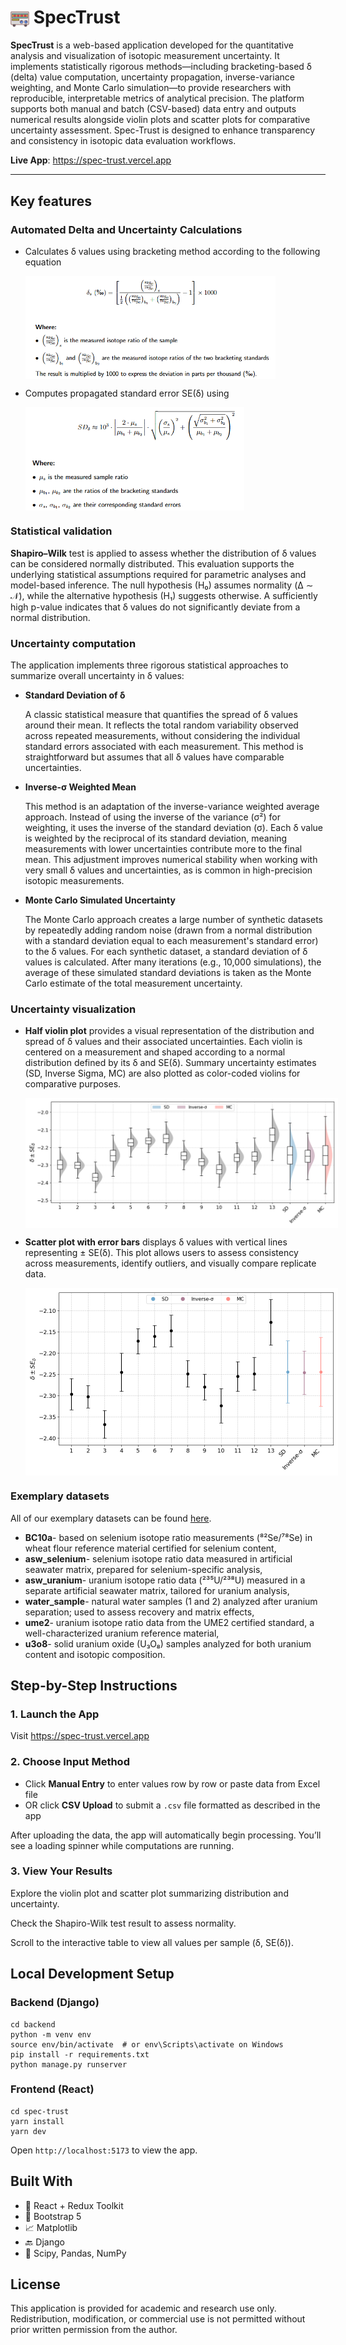# <img src="spec-trust/public/spectrometer.png" width="30" style="vertical-align: middle;"/> SpecTrust

**SpecTrust** is a web-based application developed for the quantitative analysis and visualization of isotopic measurement uncertainty. It implements statistically rigorous methods—including bracketing-based δ (delta) value computation, uncertainty propagation, inverse-variance weighting, and Monte Carlo simulation—to provide researchers with reproducible, interpretable metrics of analytical precision. The platform supports both manual and batch (CSV-based) data entry and outputs numerical results alongside violin plots and scatter plots for comparative uncertainty assessment. Spec-Trust is designed to enhance transparency and consistency in isotopic data evaluation workflows.

**Live App**: https://spec-trust.vercel.app

---

## Key features

### Automated Delta and Uncertainty Calculations
- Calculates δ values using bracketing method according to the following equation
  <p>
    <img src="spec-trust/public/delta_equation.png" alt="Delta equation" style="max-width: 400px; display: block; margin: 0;" />
  </p>
  
- Computes propagated standard error SE(δ) using
  <p>
    <img src="spec-trust/public/sd_equation.png" alt="SD equation" style="max-width: 350px; display: block; margin: 0;" />
  </p>


### Statistical validation
**Shapiro–Wilk** test is applied to assess whether the distribution of δ values can be considered normally distributed. This evaluation supports the underlying statistical assumptions required for parametric analyses and model-based inference. The null hypothesis (H₀) assumes normality (Δ ∼ 𝒩), while the alternative hypothesis (H₁) suggests otherwise. A sufficiently high p-value indicates that δ values do not significantly deviate from a normal distribution.

### Uncertainty computation

The application implements three rigorous statistical approaches to summarize overall uncertainty in δ values:
    
- **Standard Deviation of δ** 

  A classic statistical measure that quantifies the spread of δ values around their mean. It reflects the total random variability observed across repeated measurements, without considering the individual standard errors associated with each measurement. This method is straightforward but assumes that all δ values have comparable uncertainties.
- **Inverse-σ Weighted Mean**

  This method is an adaptation of the inverse-variance weighted average approach. Instead of using the inverse of the variance (σ²) for weighting, it uses the inverse of the standard deviation (σ). Each δ value is weighted by the reciprocal of its standard deviation, meaning measurements with lower uncertainties contribute more to the final mean. This adjustment improves numerical stability when working with very small δ values and uncertainties, as is common in high-precision isotopic measurements.
- **Monte Carlo Simulated Uncertainty**

  The Monte Carlo approach creates a large number of synthetic datasets by repeatedly adding random noise (drawn from a normal distribution with a standard deviation equal to each measurement's standard error) to the δ values. For each synthetic dataset, a standard deviation of δ values is calculated. After many iterations (e.g., 10,000 simulations), the average of these simulated standard deviations is taken as the Monte Carlo estimate of the total measurement uncertainty.

### Uncertainty visualization

- **Half violin plot** provides a visual representation of the distribution and spread of δ values and their associated uncertainties. Each violin is centered on a measurement and shaped according to a normal distribution defined by its δ and SE(δ). Summary uncertainty estimates (SD, Inverse Sigma, MC) are also plotted as color-coded violins for comparative purposes.
    <p align="center">
        <img src="spec-trust/public/half_violin_plot_example.png" alt="Half Violin Plot" style="max-width: 500px; display: block; margin: 0 auto;" />
    </p>  

- **Scatter plot with error bars** displays δ values with vertical lines representing ± SE(δ). This plot allows users to assess consistency across measurements, identify outliers, and visually compare replicate data.
    <p align="center">
        <img src="spec-trust/public/scatter_plot_example.png" alt="Scatter plot" style="max-width: 500px; display: block; margin: 0 auto;" />
    </p>
 
### Exemplary datasets
All of our exemplary datasets can be found  [here](https://drive.google.com/drive/u/2/folders/1DtlCLSTYBFxZo53G3e6bvQxm-fFPMsSm).
- **BC10a**- based on selenium isotope ratio measurements (⁸²Se/⁷⁸Se) in wheat flour reference material certified for selenium content,
- **asw_selenium**- selenium isotope ratio data measured in artificial seawater matrix, prepared for selenium-specific analysis,
- **asw_uranium**- uranium isotope ratio data (²³⁵U/²³⁸U) measured in a separate artificial seawater matrix, tailored for uranium analysis,
- **water_sample**- natural water samples (1 and 2) analyzed after uranium separation; used to assess recovery and matrix effects,
- **ume2**- uranium isotope ratio data from the UME2 certified standard, a well-characterized uranium reference material,
- **u3o8**- solid uranium oxide (U₃O₈) samples analyzed for both uranium content and isotopic composition.

## Step-by-Step Instructions
### 1. Launch the App
Visit https://spec-trust.vercel.app
### 2. Choose Input Method
- Click **Manual Entry** to enter values row by row or paste data from Excel file
- OR click **CSV Upload** to submit a `.csv` file formatted as described in the app

After uploading the data, the app will automatically begin processing. You’ll see a loading spinner while computations are running.

### 3. View Your Results
Explore the violin plot and scatter plot summarizing distribution and uncertainty.

Check the Shapiro-Wilk test result to assess normality.

Scroll to the interactive table to view all values per sample (δ, SE(δ)).

## Local Development Setup
### Backend (Django)
```
cd backend
python -m venv env
source env/bin/activate  # or env\Scripts\activate on Windows
pip install -r requirements.txt
python manage.py runserver
```
### Frontend (React)
```
cd spec-trust
yarn install
yarn dev
```
Open `http://localhost:5173` to view the app.

## Built With
- 🧩 React + Redux Toolkit
- 🎨 Bootstrap 5
- 📈 Matplotlib
- 🔙 Django 
- 🧪 Scipy, Pandas, NumPy

## License
This application is provided for academic and research use only. Redistribution, modification, or commercial use is not permitted without prior written permission from the author.
